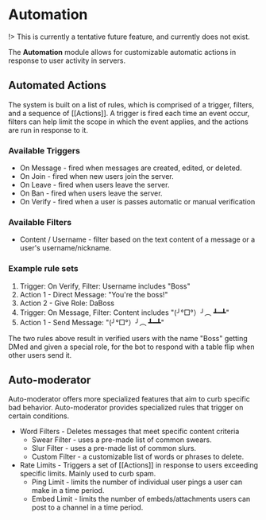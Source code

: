 # Automation

!> This is currently a tentative future feature, and currently does not exist.

The **Automation** module allows for customizable automatic actions in response
to user activity in servers.

## Automated Actions

The system is built on a list of rules, which is comprised of a trigger,
filters, and a sequence of [[Actions]]. A trigger is fired each time an event
occur, filters can help limit the scope in which the event applies, and the
actions are run in response to it.

### Available Triggers

- On Message - fired when messages are created, edited, or deleted.
- On Join - fired when new users join the server.
- On Leave - fired when users leave the server.
- On Ban - fired when users leave the server.
- On Verify - fired when a user is passes automatic or manual verification

### Available Filters

- Content / Username - filter based on the text content of a message or a user's
  username/nickname.

### Example rule sets

1. Trigger: On Verify, Filter: Username includes "Boss"
1. Action 1 - Direct Message: "You're the boss!"
1. Action 2 - Give Role: DaBoss
1. Trigger: On Message, Filter: Content includes "(╯°□°）╯︵ ┻━┻"
1. Action 1 - Send Message: "(╯°□°）╯︵ ┻━┻"

The two rules above result in verified users with the name "Boss" getting DMed
and given a special role, for the bot to respond with a table flip when other
users send it.

## Auto-moderator

Auto-moderator offers more specialized features that aim to curb specific bad
behavior. Auto-moderator provides specialized rules that trigger on certain
conditions.

- Word Filters - Deletes messages that meet specific content criteria
  - Swear Filter - uses a pre-made list of common swears.
  - Slur Filter - uses a pre-made list of common slurs.
  - Custom Filter - a customizable list of words or phrases to delete.
- Rate Limits - Triggers a set of [[Actions]] in response to users exceeding
  specific limits. Mainly used to curb spam.
  - Ping Limit - limits the number of individual user pings a user can make in a
    time period.
  - Embed Limit - limits the number of embeds/attachments users can post to a
    channel in a time period.
